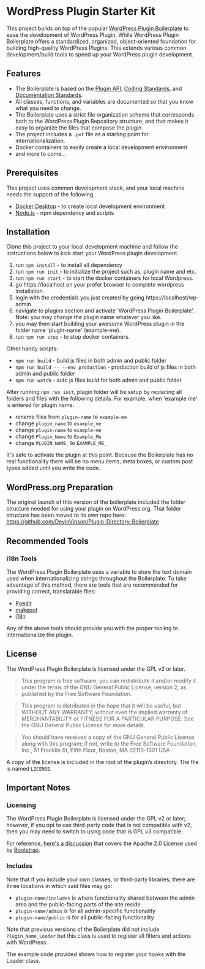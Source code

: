# WordPress Plugin Starter Kit

This project builds on top of the popular [WordPress Plugin Boilerplate](https://github.com/DevinVinson/WordPress-Plugin-Boilerplate) to ease the development of WordPress Plugin. While WordPress Plugin Boilerplate offers a standardized, organized, object-oriented foundation for building high-quality WordPress Plugins. This extends various common development/build tools to speed up your WordPress plugin development.

## Features

* The Boilerplate is based on the [Plugin API](http://codex.wordpress.org/Plugin_API), [Coding Standards](http://codex.wordpress.org/WordPress_Coding_Standards), and [Documentation Standards](https://make.wordpress.org/core/handbook/best-practices/inline-documentation-standards/php/).
* All classes, functions, and variables are documented so that you know what you need to change.
* The Boilerplate uses a strict file organization scheme that corresponds both to the WordPress Plugin Repository structure, and that makes it easy to organize the files that compose the plugin.
* The project includes a `.pot` file as a starting point for internationalization.
* Docker containers to easily create a local development environment
* and more to come...

## Prerequisites

This project uses common development stack, and your local machine needs the support of the following
* [Docker Desktop](https://www.docker.com/products/docker-desktop) - to create local development environment
* [Node.js](https://nodejs.org/en/) - npm dependency and scripts

## Installation

Clone this project to your local development machine and follow the instructions below to kick start your WordPress plugin development. 

1. run `npm install` - to install all dependency
2. run `npm run init` - to initialize the project such as, plugin name and etc.
3. run `npm run start` - to start the docker containers for local Wordpress.
4. go https://localhost on your prefer browser to complete wordpress installation.
5. login with the credentials you just created by going https://localhost/wp-admin
6. navigate to plugins section and activate 'WordPress Plugin Boilerplate'. Note: you may change the plugin name whatever you like.
7. you may then start building your awesome WordPress plugin in the folder name 'plugin-name' (example-me).
8. run `npm run stop` - to stop docker containers.

Other handy scripts:
* `npm run build` - build js files in both admin and public folder
* `npm run build -- --env production` - production build of js files in both admin and public folder
* `npm run watch` - auto js files build for both admin and public folder

After running `npm run init`, plugin folder will be setup by replacing all folders and files with the following details. For example, when 'example me' is entered for plugin name. 

* rename files from `plugin-name` to `example-me`
* change `plugin_name` to `example_me`
* change `plugin-name` to `example-me`
* change `Plugin_Name` to `Example_Me`
* change `PLUGIN_NAME_` to `EXAMPLE_ME_`

It's safe to activate the plugin at this point. Because the Boilerplate has no real functionality there will be no menu items, meta boxes, or custom post types added until you write the code.

## WordPress.org Preparation

The original launch of this version of the boilerplate included the folder structure needed for using your plugin on WordPress.org. That folder structure has been moved to its own repo here: https://github.com/DevinVinson/Plugin-Directory-Boilerplate

## Recommended Tools

### i18n Tools

The WordPress Plugin Boilerplate uses a variable to store the text domain used when internationalizing strings throughout the Boilerplate. To take advantage of this method, there are tools that are recommended for providing correct, translatable files:

* [Poedit](http://www.poedit.net/)
* [makepot](http://i18n.svn.wordpress.org/tools/trunk/)
* [i18n](https://github.com/grappler/i18n)

Any of the above tools should provide you with the proper tooling to internationalize the plugin.

## License

The WordPress Plugin Boilerplate is licensed under the GPL v2 or later.

> This program is free software; you can redistribute it and/or modify it under the terms of the GNU General Public License, version 2, as published by the Free Software Foundation.

> This program is distributed in the hope that it will be useful, but WITHOUT ANY WARRANTY; without even the implied warranty of MERCHANTABILITY or FITNESS FOR A PARTICULAR PURPOSE. See the GNU General Public License for more details.

> You should have received a copy of the GNU General Public License along with this program; if not, write to the Free Software Foundation, Inc., 51 Franklin St, Fifth Floor, Boston, MA 02110-1301 USA

A copy of the license is included in the root of the plugin’s directory. The file is named `LICENSE`.

## Important Notes

### Licensing

The WordPress Plugin Boilerplate is licensed under the GPL v2 or later; however, if you opt to use third-party code that is not compatible with v2, then you may need to switch to using code that is GPL v3 compatible.

For reference, [here's a discussion](http://make.wordpress.org/themes/2013/03/04/licensing-note-apache-and-gpl/) that covers the Apache 2.0 License used by [Bootstrap](http://twitter.github.io/bootstrap/).

### Includes

Note that if you include your own classes, or third-party libraries, there are three locations in which said files may go:

* `plugin-name/includes` is where functionality shared between the admin area and the public-facing parts of the site reside
* `plugin-name/admin` is for all admin-specific functionality
* `plugin-name/public` is for all public-facing functionality

Note that previous versions of the Boilerplate did not include `Plugin_Name_Loader` but this class is used to register all filters and actions with WordPress.

The example code provided shows how to register your hooks with the Loader class.
